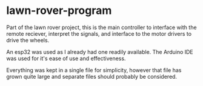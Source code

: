 # lawn-rover-program

Part of the lawn rover project, this is the main controller to interface with the remote reciever, interpret the signals, and interface to the motor drivers to drive the wheels.

An esp32 was used as I already had one readily available. The Arduino IDE was used for it's ease of use and effectiveness.

Everything was kept in a single file for simplicity, however that file has grown quite large and separate files should probably be considered.
